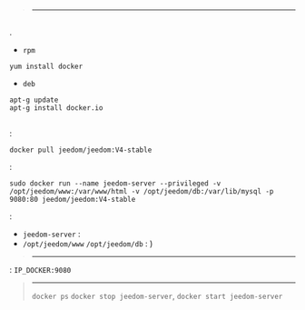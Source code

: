 # 

> ****
>
> 

## 

.


-    ``rpm``

````
yum install docker
````

-    ``deb``

````
apt-g update
apt-g install docker.io
````

## 

 :

``docker pull jeedom/jeedom:V4-stable``

 :

``sudo docker run --name jeedom-server --privileged -v /opt/jeedom/www:/var/www/html -v /opt/jeedom/db:/var/lib/mysql -p 9080:80 jeedom/jeedom:V4-stable``

 :

-   ``jeedom-server`` : 
-   ``/opt/jeedom/www``  ``/opt/jeedom/db`` : )

> ****
>
> 

 : ``IP_DOCKER:9080``

> ****
>
>  ``docker ps``  ``docker stop jeedom-server``,  ``docker start jeedom-server``

 [](https://doc.jeedom.com/de_DE/premiers-pas/index)
